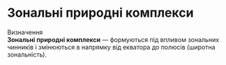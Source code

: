 # Зональнi природнi комплекси

<div class="eoz-wrap">
<span class="eoz">Визначення</span>
<div class="eoz-text">
<b>Зональнi природнi комплекси</b> — формуються пiд впливом зональних чинникiв i змiнюються в напрямку вiд екватора до полюсiв (широтна зональнiсть).
</div>
</div>